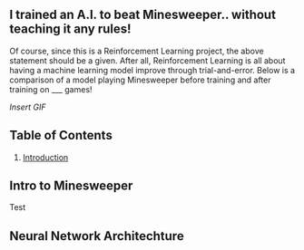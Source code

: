 ## I trained an A.I. to beat Minesweeper.. without teaching it any rules!

Of course, since this is a Reinforcement Learning project, the above statement
should be a given. After all, Reinforcement Learning is all about having a
machine learning model improve through trial-and-error. Below is a comparison of
a model playing Minesweeper before training and after training on ___ games!

*Insert GIF*

## Table of Contents
1. [Introduction](#intro)

## Intro to Minesweeper <a name='intro'></a>

Test


## Neural Network Architechture
